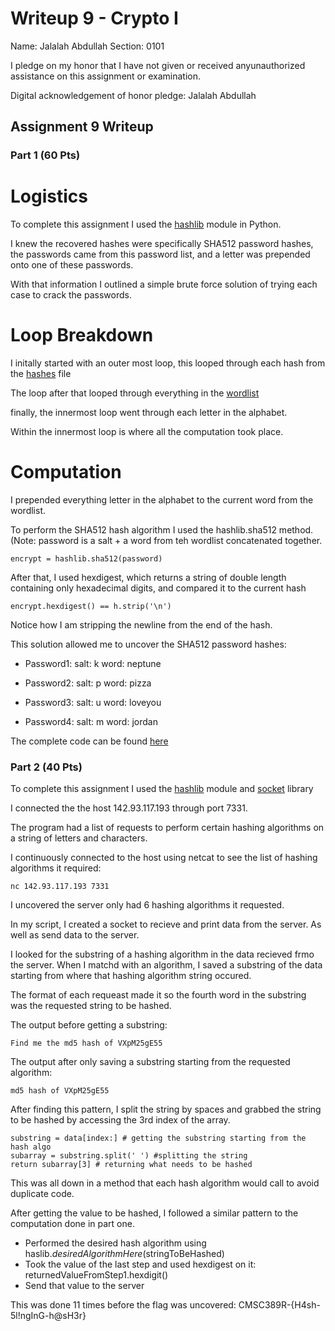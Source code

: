 Writeup 9 - Crypto I
=====

Name: Jalalah Abdullah
Section: 0101

I pledge on my honor that I have not given or received anyunauthorized assistance on this assignment or examination.

Digital acknowledgement of honor pledge: Jalalah Abdullah

## Assignment 9 Writeup

### Part 1 (60 Pts)

# Logistics
To complete this assignment I used the [hashlib](https://docs.python.org/3.5/library/hashlib.html) module in Python.

I knew the recovered hashes were specifically SHA512 password hashes, the passwords came from this password list, and a letter was prepended onto one of these passwords.

With that information I outlined a simple brute force solution of trying each case to crack the passwords.

# Loop Breakdown
I initally started with an outer most loop, this looped through each hash from the [hashes](https://github.com/jalalah/389Rfall18/blob/master/week/9/hashes) file

The loop after that looped through everything in the [wordlist](https://github.com/danielmiessler/SecLists/blob/master/Passwords/probable-v2-top1575.txt)

finally, the innermost loop went through each letter in the alphabet.

Within the innermost loop is where all the computation took place.

# Computation

I prepended everything letter in the alphabet to the current word from the wordlist. 

To perform the SHA512 hash algorithm I used the hashlib.sha512 method.
(Note: password is a salt + a word from teh wordlist concatenated together. 

    encrypt = hashlib.sha512(password)

 After that, I used hexdigest, which returns a string of double length containing only hexadecimal digits, and compared it to the current hash
 
    encrypt.hexdigest() == h.strip('\n')
    
Notice how I am stripping the newline from the end of the hash.

This solution allowed me to uncover the SHA512 password hashes:

* Password1: 
salt: k 
word: neptune

* Password2: 
salt: p 
word: pizza

* Password3: 
salt: u 
word: loveyou

* Password4: 
salt: m 
word: jordan

The complete code can be found [here](https://github.com/jalalah/389Rfall18/blob/master/week/9/writeup/part1.py)
 

### Part 2 (40 Pts)

To complete this assignment I used the [hashlib](https://docs.python.org/3.5/library/hashlib.html) module and [socket](https://docs.python.org/3.5/library/socket.html) library 

I connected the the host 142.93.117.193 through port 7331.

The program had a list of requests to perform certain hashing algorithms on a string of letters and characters. 

I continuously connected to the host using netcat to see the list of hashing algorithms it required:

    nc 142.93.117.193 7331
    
 I uncovered the server only had 6 hashing algorithms it requested.
 
 In my script, I created a socket to recieve and print data from the server. As well as send data to the server. 
 
 I looked for the substring of a hashing algorithm in the data recieved frmo the server. When I matchd with an algorithm, I saved a substring of the data starting from where that hashing algorithm string occured. 
 
 The format of each requeast made it so the fourth word in the substring was the requested string to be hashed.

The output before getting a substring:

    Find me the md5 hash of VXpM25gE55

The output after only saving a substring starting from the requested algorithm:

    md5 hash of VXpM25gE55
    
After finding this pattern, I split the string by spaces and grabbed the string to be hashed by accessing the 3rd index of the array.

    substring = data[index:] # getting the substring starting from the hash algo
  	subarray = substring.split(' ') #splitting the string
  	return subarray[3] # returning what needs to be hashed
    
This was all down in a method that each hash algorithm would call to avoid duplicate code. 

After getting the value to be hashed, I followed a similar pattern to the computation done in part one. 

* Performed the desired hash algorithm using haslib.*desiredAlgorithmHere*(stringToBeHashed)
* Took the value of the last step and used hexdigest on it: returnedValueFromStep1.hexdigit()
* Send that value to the server

This was done 11 times before the flag was uncovered: CMSC389R-{H4sh-5l!ngInG-h@sH3r}





